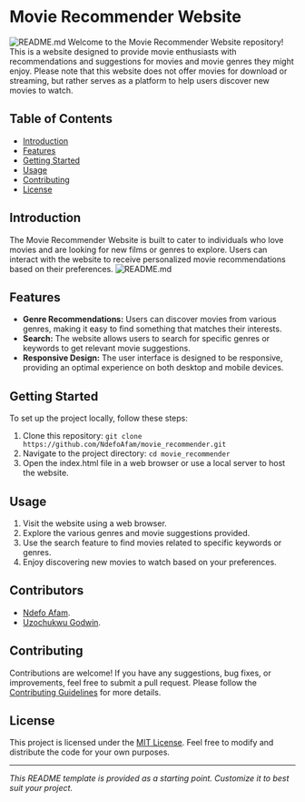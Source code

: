 # Movie Recommender Website

![README.md](https://github.com/NdefoAfam/movie_recommender/blob/main/Pre-Portfolio-master/images/medium-shot-woman-holding-remote.jpg)
Welcome to the Movie Recommender Website repository! This is a website designed to provide movie enthusiasts with recommendations and suggestions for movies and movie genres they might enjoy. Please note that this website does not offer movies for download or streaming, but rather serves as a platform to help users discover new movies to watch.

## Table of Contents

- [Introduction](#introduction)
- [Features](#features)
- [Getting Started](#getting-started)
- [Usage](#usage)
- [Contributing](#contributing)
- [License](#license)

## Introduction

The Movie Recommender Website is built to cater to individuals who love movies and are looking for new films or genres to explore. Users can interact with the website to receive personalized movie recommendations based on their preferences.
![README.md](https://github.com/NdefoAfam/movie_recommender/blob/main/Pre-Portfolio-master/images/artist-young-man-mad-beard.jpg)


## Features

- **Genre Recommendations:** Users can discover movies from various genres, making it easy to find something that matches their interests.
- **Search:** The website allows users to search for specific genres or keywords to get relevant movie suggestions.
- **Responsive Design:** The user interface is designed to be responsive, providing an optimal experience on both desktop and mobile devices.

## Getting Started

To set up the project locally, follow these steps:

1. Clone this repository: `git clone https://github.com/NdefoAfam/movie_recommender.git`
2. Navigate to the project directory: `cd movie_recommender`
3. Open the index.html file in a web browser or use a local server to host the website.

## Usage

1. Visit the website using a web browser.
2. Explore the various genres and movie suggestions provided.
3. Use the search feature to find movies related to specific keywords or genres.
4. Enjoy discovering new movies to watch based on your preferences.

## Contributors

- [Ndefo Afam](https://github.com/NdefoAfam).
- [Uzochukwu Godwin](https://github.com/UzochukwuGodwin).

## Contributing

Contributions are welcome! If you have any suggestions, bug fixes, or improvements, feel free to submit a pull request. Please follow the [Contributing Guidelines](CONTRIBUTING.md) for more details.

## License

This project is licensed under the [MIT License](LICENSE). Feel free to modify and distribute the code for your own purposes.

---

_This README template is provided as a starting point. Customize it to best suit your project._
